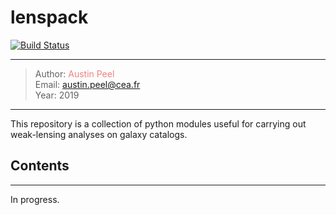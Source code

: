 # lenspack
[![Build Status](https://travis-ci.org/austinpeel/lenspack.svg?branch=master)](https://travis-ci.org/austinpeel/lenspack)

---
> Author: <a href="http://www.cosmostat.org/people/austin-peel" target="_blank" style="text-decoration:none; color: #F08080">Austin Peel</a>  
> Email: <a href="mailto:austin.peel@cea.fr" style="text-decoration:none; color: #F08080">austin.peel@cea.fr</a>  
> Year: 2019  
---

This repository is a collection of python modules useful for carrying out
weak-lensing analyses on galaxy catalogs.

## Contents
---

In progress.

